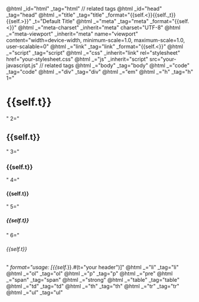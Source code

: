 @html _id="html" _tag="html"
// <head> related tags
@html _id="head" _tag="head"
@html _="title" _tag="title" _format="{{self.<}}{{self._t}}{{self.>}}" _t="Default Title"
@html _="meta" _tag="meta" _format="{{self.<}}"
@html _="meta-charset" _inherit="meta" charset="UTF-8"
@html _="meta-viewport" _inherit="meta" name="viewport" content="width=device-width, minimum-scale=1.0, maximum-scale=1.0, user-scalable=0"
@html _="link" _tag="link" _format="{{self.<}}"
@html _="script" _tag="script"
@html _="css" _inherit="link" rel="stylesheet" href="your-stylesheet.css"
@html _="js" _inherit="script" src="your-javascript.js"
// <body> related tags
@html _="body" _tag="body"
@html _="code" _tag="code"
@html _="div" _tag="div"
@html _="em"
@html _="h" _tag="h" 1="<h1>{{self.t}}</h1>" 2="<h2>{{self.t}}</h2>" 3="<h3>{{self.t}}</h3>" 4="<h4>{{self.t}}</h4>" 5="<h5>{{self.t}}</h5>" 6="<h6>{{self.t}}</h6>" _format="usage: [{{self._}}.#(t=\"your header\")]"
@html _="li" _tag="li"
@html _="ol" _tag="ol"
@html _="p" _tag="p"
@html _="pre"
@html _="span" _tag="span"
@html _="strong"
@html _="table" _tag="table"
@html _="td" _tag="td"
@html _="th" _tag="th"
@html _="tr" _tag="tr"
@html _="ul" _tag="ul"
